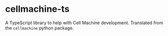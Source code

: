 # cellmachine-ts
 A TypeScript library to help with Cell Machine development. Translated from the `cellmachine` python package.

